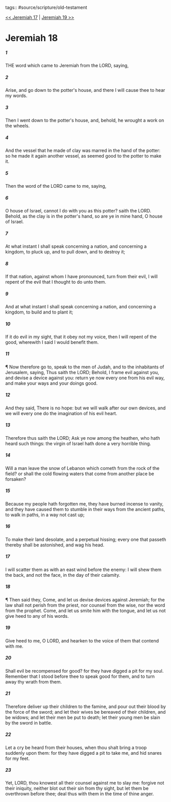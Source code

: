 tags:: #source/scripture/old-testament

[<< Jeremiah 17](old-testament/24_Jeremiah/Jeremiah_17.md) | [Jeremiah 19 >>](old-testament/24_Jeremiah/Jeremiah_19.md)

# Jeremiah 18

##### 1

THE word which came to Jeremiah from the LORD, saying,

##### 2

Arise, and go down to the potter's house, and there I will cause thee to hear my words.

##### 3

Then I went down to the potter's house, and, behold, he wrought a work on the wheels.

##### 4

And the vessel that he made of clay was marred in the hand of the potter: so he made it again another vessel, as seemed good to the potter to make it.

##### 5

Then the word of the LORD came to me, saying,

##### 6

O house of Israel, cannot I do with you as this potter? saith the LORD. Behold, as the clay is in the potter's hand, so are ye in mine hand, O house of Israel.

##### 7

At what instant I shall speak concerning a nation, and concerning a kingdom, to pluck up, and to pull down, and to destroy it;

##### 8

If that nation, against whom I have pronounced, turn from their evil, I will repent of the evil that I thought to do unto them.

##### 9

And at what instant I shall speak concerning a nation, and concerning a kingdom, to build and to plant it;

##### 10

If it do evil in my sight, that it obey not my voice, then I will repent of the good, wherewith I said I would benefit them.

##### 11

¶ Now therefore go to, speak to the men of Judah, and to the inhabitants of Jerusalem, saying, Thus saith the LORD; Behold, I frame evil against you, and devise a device against you: return ye now every one from his evil way, and make your ways and your doings good.

##### 12

And they said, There is no hope: but we will walk after our own devices, and we will every one do the imagination of his evil heart.

##### 13

Therefore thus saith the LORD; Ask ye now among the heathen, who hath heard such things: the virgin of Israel hath done a very horrible thing.

##### 14

Will a man leave the snow of Lebanon which cometh from the rock of the field? or shall the cold flowing waters that come from another place be forsaken?

##### 15

Because my people hath forgotten me, they have burned incense to vanity, and they have caused them to stumble in their ways from the ancient paths, to walk in paths, in a way not cast up;

##### 16

To make their land desolate, and a perpetual hissing; every one that passeth thereby shall be astonished, and wag his head.

##### 17

I will scatter them as with an east wind before the enemy: I will shew them the back, and not the face, in the day of their calamity.

##### 18

¶ Then said they, Come, and let us devise devices against Jeremiah; for the law shall not perish from the priest, nor counsel from the wise, nor the word from the prophet. Come, and let us smite him with the tongue, and let us not give heed to any of his words.

##### 19

Give heed to me, O LORD, and hearken to the voice of them that contend with me.

##### 20

Shall evil be recompensed for good? for they have digged a pit for my soul. Remember that I stood before thee to speak good for them, and to turn away thy wrath from them.

##### 21

Therefore deliver up their children to the famine, and pour out their blood by the force of the sword; and let their wives be bereaved of their children, and be widows; and let their men be put to death; let their young men be slain by the sword in battle.

##### 22

Let a cry be heard from their houses, when thou shalt bring a troop suddenly upon them: for they have digged a pit to take me, and hid snares for my feet.

##### 23

Yet, LORD, thou knowest all their counsel against me to slay me: forgive not their iniquity, neither blot out their sin from thy sight, but let them be overthrown before thee; deal thus with them in the time of thine anger.
